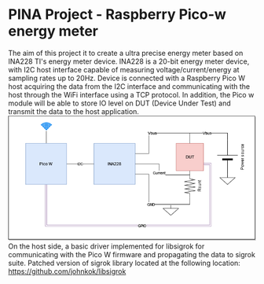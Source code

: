 # PINA Project - Raspberry Pico-w energy meter

The aim of this project it to create a ultra precise energy meter based on INA228 TI's energy meter device. INA228 is a 20-bit energy meter device, with I2C host interface capable of measuring voltage/current/energy at sampling rates up to 20Hz. Device is connected with a Raspberry Pico W host acquiring the data from the I2C interface and communicating with the host through the WiFi interface using a TCP protocol. In addition, the Pico w module will be able to store IO level on DUT (Device Under Test) and transmit the data to the host application.
![PINA](/Doc/pina.png)
On the host side, a basic driver implemented for libsigrok for communicating with the Pico W firmware and propagating the data to sigrok suite. Patched version of sigrok library located at the following location: https://github.com/johnkok/libsigrok
